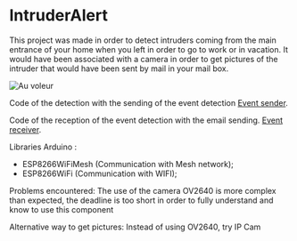 # IntruderAlert

This project was made in order to detect intruders coming from the main entrance of your home when you left in order to go to work or in vacation. It would have been associated with a camera in order to get pictures of the intruder that would have been sent by mail in your mail box.

![Au voleur](https://www.myfancydress.ie/images/source/Men_s_Burglar_Fancy_Dress_Costume.jpg)

Code of the detection with the sending of the event detection [Event sender](./event_sender).

Code of the reception of the event detection with the email sending. [Event receiver](./event_receiver).

Libraries Arduino :
  * ESP8266WiFiMesh (Communication with Mesh network);
  * ESP8266WiFi (Communication with WIFI);	
  
Problems encountered:
The use of the camera OV2640 is more complex than expected, the deadline is too short in order to fully understand and know to use this component
  
Alternative way to get pictures: Instead of using OV2640, try IP Cam